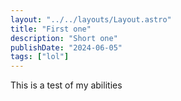 ```yaml
---
layout: "../../layouts/Layout.astro"
title: "First one"
description: "Short one"
publishDate: "2024-06-05"
tags: ["lol"]
---
```


This is a test of my abilities
